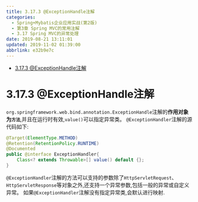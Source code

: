 ```yaml
---
title: 3.17.3 @ExceptionHandle注解
categories: 
  - Spring+Mybatis企业应用实战(第2版)
  - 第3章 Spring MVC的常用注解
  - 3.17 Spring MVC的异常处理
date: 2019-08-21 13:11:01
updated: 2019-11-02 01:39:00
abbrlink: e32b9e7c
---
```

- [3.17.3 @ExceptionHandle注解](/ReadingNotes/e32b9e7c/#3-17-3-ExceptionHandle注解)

<!--more-->
<script src="https://cdn.bootcss.com/jquery/3.4.0/jquery.slim.min.js"></script>
<script>$(document).ready(function () {$(".post-body > ul:nth-child(1)").hide();});</script>

<!--end-->
<!--SSTStart-->
# 3.17.3 @ExceptionHandle注解 #
`org.springframework.web.bind.annotation.ExceptionHandle`注解的**作用对象为`方法`**,并且在运行时有效,`value()`可以指定异常类。
`@ExceptionHandler`注解的源代码如下:
```java
@Target(ElementType.METHOD)
@Retention(RetentionPolicy.RUNTIME)
@Documented
public @interface ExceptionHandler{
    Class<? extends Throwable>[] value() default {};
}
```
`@ExceptionHandler`注解的方法可以支持的参数除了`HttpServletRequest`、`HttpServletResponse`等对象之外,还支持一个异常参数,包括一般的异常或自定义异常。
如果`@ExceptionHandler`注解没有指定异常类,会默认进行映射.

<!--SSTStop-->
